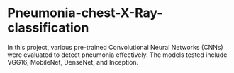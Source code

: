 # Pneumonia-chest-X-Ray-classification
In this project, various pre-trained Convolutional Neural Networks (CNNs) were evaluated to detect pneumonia effectively. The models tested include VGG16, MobileNet, DenseNet, and Inception.

